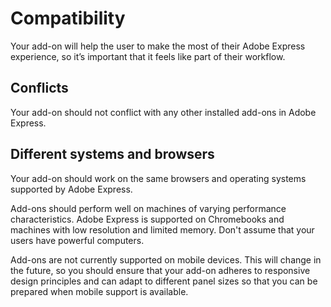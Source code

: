 # Compatibility

Your add-on will help the user to make the most of their Adobe Express experience, so it’s important that it feels like part of their workflow.

## Conflicts

Your add-on should not conflict with any other installed add-ons in Adobe Express.

## Different systems and browsers

Your add-on should work on the same browsers and operating systems supported by Adobe Express.

Add-ons should perform well on machines of varying performance characteristics. Adobe Express is supported on Chromebooks and machines with low resolution and limited memory. Don't assume that your users have powerful computers.

Add-ons are not currently supported on mobile devices. This will change in the future, so you should ensure that your add-on adheres to responsive design principles and can adapt to different panel sizes so that you can be prepared when mobile support is available.

